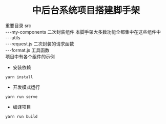 <h1 align="center">中后台系统项目搭建脚手架</h1>
<div >
 重要目录
 src
 <div>
    ---my-components 二次封装组件 本脚手架大多数功能全都集中在这些组件中 
  </div>
 <div>---utils </div>
   <div>  ---request.js  二次封装的请求函数 </div>
   <div>  ---format.js   工具函数 </div>
   <div>项目中有各个组件的示例</div>   
</div>

- 安装依赖

```
yarn install
```

- 开发模式运行

```
yarn run serve
```

- 编译项目

```
yarn run build
```
